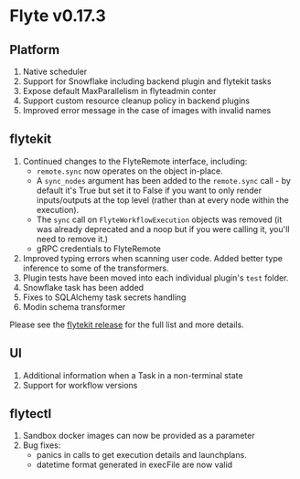 # Flyte v0.17.3

## Platform
1.  Native scheduler
2.  Support for Snowflake including backend plugin and flytekit tasks
3.  Expose default MaxParallelism in flyteadmin conter
4.  Support custom resource cleanup policy in backend plugins
5.  Improved error message in the case of images with invalid names


## flytekit

1.  Continued changes to the FlyteRemote interface, including:
    - `remote.sync` now operates on the object in-place.
    - A `sync_nodes` argument has been added to the `remote.sync` call - by default it's True but set it to False if you want to only render inputs/outputs at the top level (rather than at every node within the execution).
    - The `sync` call on `FlyteWorkflowExecution` objects was removed (it was already deprecated and a noop but if you were calling it, you'll need to remove it.)
    - gRPC credentials to FlyteRemote
2.  Improved typing errors when scanning user code. Added better type inference to some of the transformers.
3.  Plugin tests have been moved into each individual plugin's `test` folder.
4.  Snowflake task has been added
5.  Fixes to SQLAlchemy task secrets handling
6.  Modin schema transformer

Please see the [flytekit release](https://github.com/flyteorg/flytekit/releases/tag/v0.23.0) for the full list and more details.


## UI
1.  Additional information when a Task in a non-terminal state
2.  Support for workflow versions


## flytectl
1.  Sandbox docker images can now be provided as a parameter
2.  Bug fixes:
    -   panics in calls to get execution details and launchplans.
    -   datetime format generated in execFile are now valid
